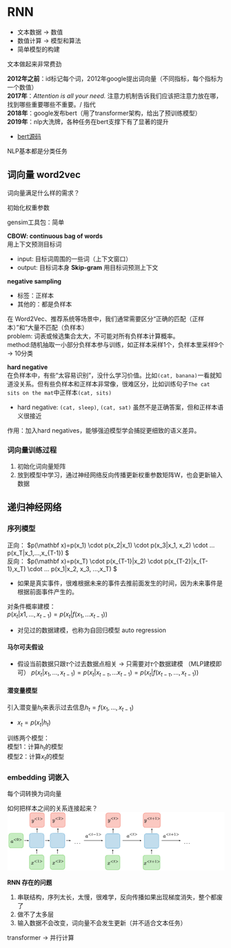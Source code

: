 # RNN
- 文本数据 -> 数值
- 数值计算 -> 模型和算法
- 简单模型的构建

文本做起来非常费劲

**2012年之前**：id标记每个词，2012年google提出词向量（不同指标，每个指标为一个数值）<br>
**2017年**：*Attention is all your need.* 注意力机制告诉我们应该把注意力放在哪，找到哪些重要哪些不重要。/ 指代<br>
**2018年**：google发布bert（用了transformer架构，给出了预训练模型） <br>
**2019年**：nlp大洗牌，各种任务在bert支撑下有了显著的提升
- [bert源码]()

NLP基本都是分类任务



## 词向量 word2vec
词向量满足什么样的需求？

初始化权重参数

gensim工具包：简单

**CBOW: continuous bag of words**<br>
用上下文预测目标词<br>
- input: 目标词周围的一些词（上下文窗口）
- output: 目标词本身
**Skip-gram**
用目标词预测上下文

**negative sampling**<br>
- 标签：正样本<br>
- 其他的：都是负样本<br>

在 Word2Vec、推荐系统等场景中，我们通常需要区分“正确的匹配（正样本）”和“大量不匹配（负样本）<br>
problem: 词表或候选集合太大，不可能对所有负样本计算概率。<br>
method:随机抽取一小部分负样本参与训练，如正样本采样1个，负样本里采样9个 -> 10分类

**hard negative**<br>
在负样本中，有些“太容易识别”，没什么学习价值。比如`(cat, banana)`一看就知道没关系。但有些负样本和正样本非常像，很难区分，比如训练句子`The cat sits on the mat`中正样本`(cat, sits)`
- hard negative: `(cat, sleep)`, `(cat, sat)` 虽然不是正确答案，但和正样本语义很接近

作用：加入hard negatives，能够强迫模型学会捕捉更细致的语义差异。

### 词向量训练过程
1. 初始化词向量矩阵
2. 放到模型中学习，通过神经网络反向传播更新权重参数矩阵W，也会更新输入数据

## 递归神经网络
### 序列模型
正向：
$p(\mathbf x)=p(x_1) \cdot p(x_2|x_1) \cdot p(x_3|x_1, x_2) \cdot ... p(x_T|x_1,...,x_{T-1}) $<br>
反向：
$p(\mathbf x)=p(x_T) \cdot p(x_{T-1}|x_2) \cdot p(x_{T-2}|x_{T-1},x_T) \cdot ... p(x_1|x_2, x_3, ...,x_T) $
- 如果是真实事件，很难根据未来的事件去推前面发生的时间，因为未来事件是根据前面事件产生的。

对条件概率建模：<br>
$p(x_t|x1,...,x_{t-1}) = p(x_t|f(x_1,...x_{t-1}))$
- 对见过的数据建模，也称为自回归模型 auto regression

#### 马尔可夫假设
- 假设当前数据只跟$\tau$个过去数据点相关 -> 只需要对$\tau$个数据建模 （MLP建模即可）
$p(x_t|x_1,...,x_{t-1}) = p(x_t|x_{t-\tau},...x_{t-1})=p(x_t|f(x_{t-\tau},...,x_{t-1}))$

#### 潜变量模型
引入潜变量$h_t$来表示过去信息$h_t = f(x_1,...,x_{t-1})$<br>
- $x_t = p(x_t|h_t)$

训练两个模型：<br>
模型1：计算$h_t$的模型<br>
模型2：计算$x_t$的模型<br>


### embedding 词嵌入
每个词转换为词向量

如何把样本之间的关系连接起来？
![RNN结构图](/AI_theory/RNN/image/architecture-rnn-ltr.png)

**RNN 存在的问题**<br>
1. 串联结构，序列太长，太慢，很难学，反向传播如果出现梯度消失，整个都废了
2. 做不了太多层
3. 输入数据不会改变，词向量不会发生更新（并不适合文本任务）

transformer -> 并行计算